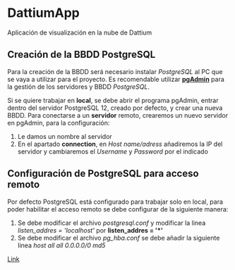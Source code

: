 # DattiumApp
Aplicación de visualización en la nube de Dattium



## Creación de la BBDD PostgreSQL

Para la creación de la BBDD será necesario instalar *PostgreSQL* al PC que se vaya a utilizar para el proyecto. Es recomendable utilizar [**pgAdmin**](https://www.pgadmin.org/download/) para la gestión de los servidores y BBDD *PostgreSQL*.

Si se quiere trabajar en **local**, se debe abrir el programa pgAdmin, entrar dentro del servidor PostgreSQL 12, creado por defecto, y crear una nueva BBDD. Para conectarse a un **servidor** remoto, crearemos un nuevo servidor en pgAdmin, para la configuración:
  1. Le damos un nombre al servidor
  2. En el apartado **connection**, en *Host name/adress* añadiremos la IP del servidor y cambiaremos el *Username* y *Password* por el indicado

## Configuración de PostgreSQL para acceso remoto

Por defecto PostgreSQL está configurado para trabajar solo en local, para poder habilitar el acceso remoto se debe configurar de la siguiente manera:
  1. Se debe modificar el archivo *postgresql.conf* y modificar la linea *listen_addres = 'localhost'* por **listen_addres = '*'**
  2. Se debe modificar el archivo *pg_hba.conf* se debe añadir la siguiente linea *host all all 0.0.0.0/0 md5*
  
  
[Link](https://blog.bigbinary.com/2016/01/23/configure-postgresql-to-allow-remote-connection.html)
